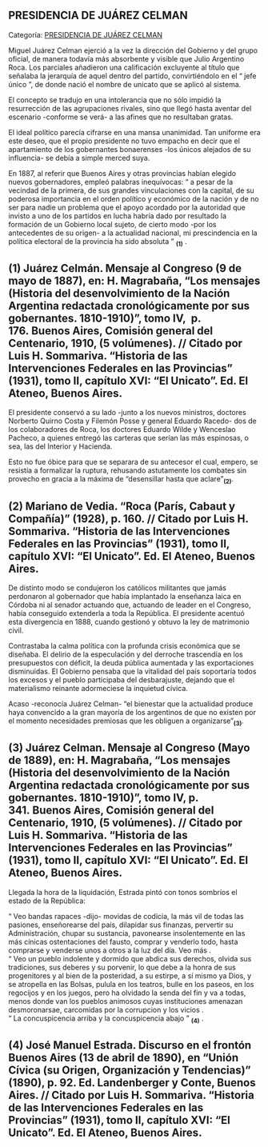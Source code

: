 ## PRESIDENCIA DE JUÁREZ CELMAN

Categoría: [PRESIDENCIA DE JUÁREZ CELMAN](http://descubrircorrientes.com.ar/2012/index.php/4514-corrientes-en-la-familia-argentina-1870-a-la-actualidad/gobiernos-autonomistas-de-gallino-a-ruiz-1880-1897/presidencia-de-juarez-celman)

Miguel Juárez Celman ejerció a la vez la dirección del Gobierno y del grupo oficial, de manera todavía más absorbente y visible que Julio Argentino Roca. Los parciales añadieron una calificación excluyente al título que señalaba la jerarquía de aquel dentro del partido, convirtiéndolo en el “ jefe único ”, de donde nació el nombre de unicato que se aplicó al sistema.

El concepto se tradujo en una intolerancia que no sólo impidió la resurrección de las agrupaciones rivales, sino que llegó hasta aventar del escenario -conforme se verá- a las afines que no resultaban gratas.

El ideal político parecía cifrarse en una mansa unanimidad. Tan uniforme era este deseo, que el propio presidente no tuvo empacho en decir que el apartamiento de los gobernantes bonaerenses -los únicos alejados de su influencia- se debía a simple merced suya.

En 1887, al referir que Buenos Aires y otras provincias habían elegido nuevos gobernadores, empleó palabras inequívocas: “ a pesar de la vecindad de la primera, de sus grandes vinculaciones con la capital, de su poderosa importancia en el orden político y económico de la nación y de no ser para nadie un problema que el apoyo acordado por la autoridad que invisto a uno de los partidos en lucha habría dado por resultado la formación de un Gobierno local sujeto, de cierto modo -por los antecedentes de su origen- a la actualidad nacional, mi prescindencia en la política electoral de la provincia ha sido absoluta ” <sub><strong><span><span>(1)</span></span></strong></sub> .

## **(1) Juárez Celmán. Mensaje al Congreso (9 de mayo de 1887), en: H. Magrabaña, “Los mensajes (Historia del desenvolvimiento de la Nación Argentina redactada cronológicamente por sus gobernantes. 1810-1910)”, tomo IV,**  **p. 176.** **Buenos Aires, Comisión general del Centenario, 1910, (5 volúmenes). // Citado por Luis H. Sommariva. “Historia de las Intervenciones Federales en las Provincias” (1931), tomo II, capítulo XVI: “El Unicato”. Ed. El Ateneo, Buenos Aires.**

El presidente conservó a su lado -junto a los nuevos ministros, doctores Norberto Quirno Costa y Filemón Posse y general Eduardo Racedo- dos de los colaboradores de Roca, los doctores Eduardo Wilde y Wenceslao Pacheco, a quienes entregó las carteras que serían las más espinosas, o sea, las del Interior y Hacienda.

Esto no fue óbice para que se separara de su antecesor el cual, empero, se resistía a formalizar la ruptura, rehusando astutamente los combates sin provecho en gracia a la máxima de “desensillar hasta que aclare”<sub><strong>(2)</strong></sub>.

## **(2) Mariano de Vedia. “Roca (París, Cabaut y Compañía)” (1928), p. 160. // Citado por Luis H. Sommariva. “Historia de las Intervenciones Federales en las Provincias” (1931), tomo II, capítulo XVI: “El Unicato”. Ed. El Ateneo, Buenos Aires.**

De distinto modo se condujeron los católicos militantes que jamás perdonaron al gobernador que había implantado la enseñanza laica en Córdoba ni al senador actuando que, actuando de leader en el Congreso, había conseguido extenderla a toda la República. El presidente acentuó esta divergencia en 1888, cuando gestionó y obtuvo la ley de matrimonio civil.

Contrastaba la calma política con la profunda crisis económica que se diseñaba. El delirio de la especulación y del derroche trascendía en los presupuestos con déficit, la deuda pública aumentada y las exportaciones disminuidas. El Gobierno pensaba que la vitalidad del país soportaría todos los excesos y el pueblo participaba del desbarajuste, dejando que el materialismo reinante adormeciese la inquietud cívica.

Acaso -reconocía Juárez Celman- “el bienestar que la actualidad produce haya convencido a la gran mayoría de los argentinos de que no existen por el momento necesidades premiosas que les obliguen a organizarse”<sub><strong>(3)</strong></sub>.

## **(3) Juárez Celman. Mensaje al Congreso (Mayo de 1889), en: H. Magrabaña, “Los mensajes (Historia del desenvolvimiento de la Nación Argentina redactada cronológicamente por sus gobernantes. 1810-1910)”,** **tomo IV, p. 341.** **Buenos Aires, Comisión general del Centenario, 1910, (5 volúmenes). // Citado por Luis H. Sommariva. “Historia de las Intervenciones Federales en las Provincias” (1931), tomo II, capítulo XVI: “El Unicato”. Ed. El Ateneo, Buenos Aires.**

Llegada la hora de la liquidación, Estrada pintó con tonos sombríos el estado de la República:

“ Veo bandas rapaces -dijo- movidas de codicia, la más vil de todas las pasiones, enseñorearse del país, dilapidar sus finanzas, pervertir su Administración, chupar su sustancia, pavonearse insolentemente en las más cínicas ostentaciones del fausto, comprar y venderlo todo, hasta comprarse y venderse unos a otros a la luz del día. Veo más .  
“ Veo un pueblo indolente y dormido que abdica sus derechos, olvida sus tradiciones, sus deberes y su porvenir, lo que debe a la honra de sus progenitores y al bien de la posteridad, a su estirpe, a sí mismo ya Dios, y se atropella en las Bolsas, pulula en los teatros, bulle en los paseos, en los regocijos y en los juegos, pero ha olvidado la senda del fin y va a todas, menos donde van los pueblos animosos cuyas instituciones amenazan desmoronarsae, carcomidas por la corrupcion y los vicios .  
“ La concuspicencia arriba y la concuspicencia abajo ” <sub><strong><span><span>(4)</span></span></strong></sub> .

## **(4) José Manuel Estrada. Discurso en el frontón Buenos Aires (13 de abril de 1890), en “Unión Cívica (su Origen, Organización y Tendencias)” (1890), p. 92\. Ed. Landenberger y Conte, Buenos Aires. // Citado por Luis H. Sommariva. “Historia de las Intervenciones Federales en las Provincias” (1931), tomo II, capítulo XVI: “El Unicato”. Ed. El Ateneo, Buenos Aires.**